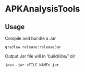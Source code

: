 # APKAnalysisTools

## Usage

Compile and bundle a Jar

```shell
gradlew release:releaseJar
```

Output Jar file will in 'build/libs/' dir

```shell
java -jar <FILE_NAME>.jar
```
